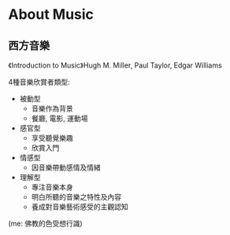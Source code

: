 # About Music

## 西方音樂

《Introduction to Music》Hugh M. Miller, Paul Taylor, Edgar Williams

4種音樂欣賞者類型:

- 被動型
    - 音樂作為背景
    - 餐廳, 電影, 運動場
- 感官型
    - 享受聽覺樂趣
    - 欣賞入門
- 情感型
    - 因音樂帶動感情及情緒
- 理解型
    - 專注音樂本身
    - 明白所聽的音樂之特性及內容
    - 養成對音樂藝術感受的主觀認知

(me: 佛教的色受想行識)

